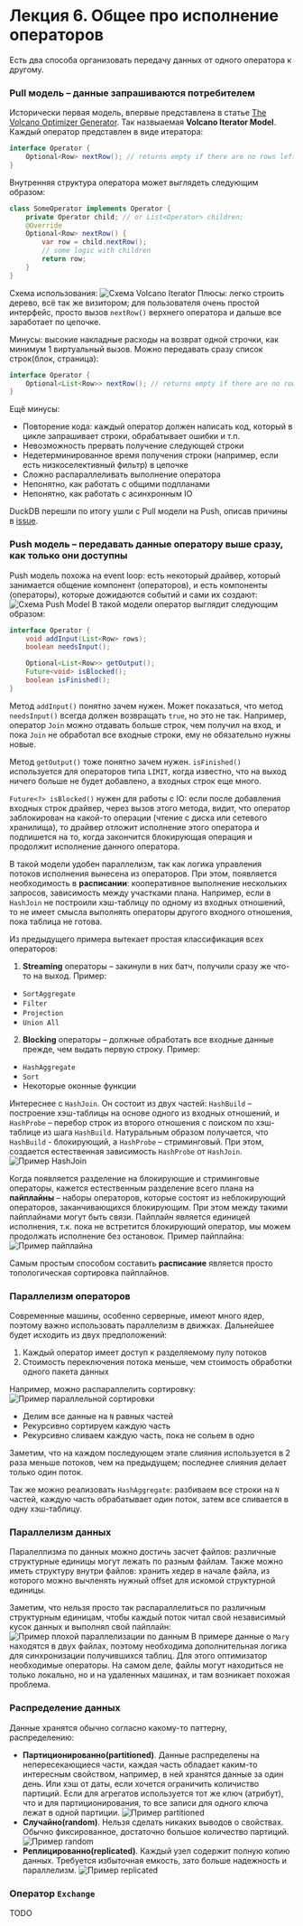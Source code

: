 # Лекция 6. Общее про исполнение операторов

Есть два способа организовать передачу данных от одного оператора к другому.

### Pull модель – данные запрашиваются потребителем
Исторически первая модель, впервые представлена в статье [The Volcano Optimizer Generator](https://15721.courses.cs.cmu.edu/spring2023/papers/16-optimizer1/graefe-icde1993.pdf). Так назвыаемая **Volcano Iterator Model**. Каждый оператор представлен в виде итератора:
```Java
interface Operator {
    Optional<Row> nextRow(); // returns empty if there are no rows left
}
```
Внутренняя структура оператора может выглядеть следующим образом:
```Java
class SomeOperator implements Operator {
    private Operator child; // or List<Operator> children;
    @Override
    Optional<Row> nextRow() {
        var row = child.nextRow();
        // some logic with children
        return row;
    }
}
```
Схема использования:
![Схема Volcano Iterator](img/6_vol_it_scheme.png)
Плюсы: легко строить дерево, всё так же визитором; для пользователя очень простой интерфейс, просто вызов `nextRow()` верхнего оператора и дальше все заработает по цепочке.

Минусы: высокие накладные расходы на возврат одной строчки, как минимум 1 виртуальный вызов. Можно передавать сразу список строк(блок, страница):
```Java
interface Operator {
    Optional<List<Row>> nextRow(); // returns empty if there are no rows left
}
```
Ещё минусы:
* Повторение кода: каждый оператор должен написать код, который в цикле запрашивает строки, обрабатывает ошибки и т.п.
* Невозможность прервать получение следующей строки
* Недетерминированное время получения строки (например, если есть низкоселективный фильтр) в цепочке
* Сложно распараллеливать выполнение оператора
* Непонятно, как работать с общими подпланами
* Непонятно, как работать с асинхронным IO

DuckDB перешли по итогу ушли с Pull модели на Push, описав причины в [issue](https://github.com/duckdb/duckdb/issues/1583).

### Push модель – передавать данные оператору выше сразу, как только они доступны
Push модель похожа на event loop: есть некоторый драйвер, который занимается общение компонент (операторов), и есть компоненты (операторы), которые дожидаются событий и сами их создают:
![Схема Push Model](img/6_push_model_scheme.png)
В такой модели оператор выглядит следующим образом:
```Java
interface Operator {
    void addInput(List<Row> rows);
    boolean needsInput();

    Optional<List<Row>> getOutput();
    Future<void> isBlocked();
    boolean isFinished();
}
```

Метод `addInput()` понятно зачем нужен. Может показаться, что метод `needsInput()` всегда должен возвращать `true`, но это не так. Например, оператор `Join` можно отдавать больше строк, чем получил на вход, и пока `Join` не обработал все входные строки, ему не обязательно нужны новые.

Метод `getOutput()` тоже понятно зачем нужен. `isFinished()` используется для операторов типа `LIMIT`, когда известно, что на выход ничего больше не будет добавлено, а входных строк еще много.

`Future<?> isBlocked()` нужен для работы с IO: если после добавления входных строк драйвер, через вызов этого метода, видит, что оператор заблокирован на какой-то операции (чтение с диска или сетевого хранилища), то драйвер отложит исполнение этого оператора и подпишется на то, когда закончится блокирующая операция и продолжит исполнение данного оператора.

В такой модели удобен параллелизм, так как логика управления потоков исполнения вынесена из операторов. При этом, появляется необходимость в **расписании**: кооперативное выполнение нескольких запросов, зависимость между участками плана. Например, если в `HashJoin` не построили хэш-таблицу по одному из входных отношений, то не имеет смысла выполнять операторы другого входного отношения, пока таблица не готова.

Из предыдущего примера вытекает простая классификация всех операторов:
1) **Streaming** операторы – закинули в них батч, получили сразу же что-то на выход.
Пример:
* `SortAggregate`
* `Filter`
* `Projection`
* `Union All`

2) **Blocking** операторы – должные обработать все входные данные прежде, чем выдать первую строку. Пример: 
* `HashAggregate`
* `Sort`
* Некоторые оконные функции
<!-- TODO что-то не очень понятное про Monet DB -->

Интереснее с `HashJoin`. Он состоит из двух частей: `HashBuild` – построение хэш-таблицы на основе одного из входных отношений, и `HashProbe` – перебор строк из второго отношения с поиском по хэш-таблице из шага `HashBuild`. Натуральным образом получается, что `HashBuild` - блокирующий, а `HashProbe` – стриминговый. При этом, создается естественная зависимость `HashProbe` от `HashJoin`. 
![Пример HashJoin](img/6_hash_join.png)

Когда появляется разделение на блокирующие и стриминговые операторы, кажется естественным разделение всего плана на **пайплайны** – наборы операторов, которые состоят из неблокирующий операторов, заканчивающихся блокирующим. При этом между такими пайплайнами могут быть связи. Пайплайн является единицей исполнения, т.к. пока не встретится блокирующий оператор, мы можем продолжать исполнение без остановок. Пример пайплайна:
![Пример пайплайна](img/6_pipeline.png)

Самым простым способом составить **расписание** является просто топологическая сортировка пайплайнов.

### Параллелизм операторов
Современные машины, особенно серверные, имеют много ядер, поэтому важно использовать параллелизм в движках. Дальнейшее будет исходить из двух предположений:
1) Каждый оператор имеет доступ к разделяемому пулу потоков
2) Стоимость переключения потока меньше, чем стоимость обработки одного пакета данных

Например, можно распараллелить сортировку:
![Пример параллельной сортировки](img/6_sort.png)
* Делим все данные на `N` равных частей
* Рекурсивно сортируем каждую часть
* Рекурсивно сливаем каждую часть, пока не сольем в одно

Заметим, что на каждом последующем этапе слияния используется в 2 раза меньше потоков, чем на предыдущем; последнее слияния делает только один поток.

Так же можно реализовать `HashAggregate`: разбиваем все строки на `N` частей, каждую часть обрабатывает один поток, затем все сливается в одну хэш-таблицу.

### Параллелизм данных
Паралеллизма по данных можно достичь засчет файлов: различные структурные единицы могут лежать по разным файлам. Также можно иметь структуру внутри файлов: хранить хедер в начале файла, из которого можно вычленять нужный offset для искомой структурной единицы.

Заметим, что нельзя просто так распараллелиться по различным структурным единицам, чтобы каждый поток читал свой независимый кусок данных и выполнял свой пайплайн:
![Пример плохой параллелизации по данным](img/6_bad_data_parallel.png)
В примере данные о `Mary` находятся в двух файлах, поэтому необходима дополнительная логика для синхронизации получившихся таблиц. Для этого оптимизатор необходимые операторы. На самом деле, файлы могут находиться не только локально, но и на удаленных машинах, и там возникает похожая проблема.

### Распределение данных
Данные хранятся обычно согласно какому-то паттерну, распределению:
* **Партиционированно(partitioned)**. Данные распределены на непересекающиеся части, каждая часть обладает каким-то интересным свойством, например, в ней хранятся данные за один день. Или хэш от даты, если хочется ограничить количиство партиций. Если для агрегатов используется тот же ключ (атрибут), что и для партиционирования, то все записи для одного ключа лежат в одной партиции. 
![Пример partitioned](img/6_part.png)
* **Случайно(random)**. Нельзя сделать никаких выводов о свойствах. Обычно фиксированное, достаточно большое количество партиций.
![Пример random](img/6_random.png)
* **Реплицированно(replicated)**. Каждый узел содержит полную копию данных. Требуется избыточная емкость, зато больше надежность и параллелизм.
![Пример replicated](img/6_replicated.png)

### Оператор `Exchange`
TODO
<!-- 
1) Идея в том, чтобы перед агрегатом насыщать план информацией о локальности данных. Чтобы был параллелизм и не было проблемы, как в одном из примеров выше
2) Пример с hash aggregate. Сканируем таблицы, партиционируем по ключу агрегации. Выбираем нужную параллелизацию
3) С сортировками: Out узел на самом деле занимается слиянием результатов с узлов.
4) Есть важная задача, как планировать выполнение операторов на узлы.
-->
